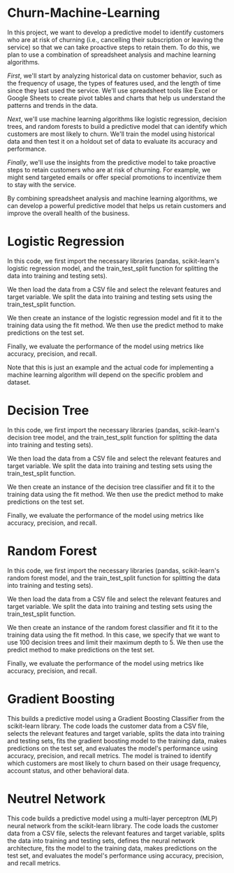 # Churn-Machine-Learning

In this project, we want to develop a predictive model to identify customers who are at risk of churning (i.e., cancelling their subscription or leaving the service) so that we can take proactive steps to retain them. To do this, we plan to use a combination of spreadsheet analysis and machine learning algorithms.

*First*, we'll start by analyzing historical data on customer behavior, such as the frequency of usage, the types of features used, and the length of time since they last used the service. We'll use spreadsheet tools like Excel or Google Sheets to create pivot tables and charts that help us understand the patterns and trends in the data.

*Next*, we'll use machine learning algorithms like logistic regression, decision trees, and random forests to build a predictive model that can identify which customers are most likely to churn. We'll train the model using historical data and then test it on a holdout set of data to evaluate its accuracy and performance.

*Finally*, we'll use the insights from the predictive model to take proactive steps to retain customers who are at risk of churning. For example, we might send targeted emails or offer special promotions to incentivize them to stay with the service.

By combining spreadsheet analysis and machine learning algorithms, we can develop a powerful predictive model that helps us retain customers and improve the overall health of the business.

# Logistic Regression

In this code, we first import the necessary libraries (pandas, scikit-learn's logistic regression model, and the train_test_split function for splitting the data into training and testing sets).

We then load the data from a CSV file and select the relevant features and target variable. We split the data into training and testing sets using the train_test_split function.

We then create an instance of the logistic regression model and fit it to the training data using the fit method. We then use the predict method to make predictions on the test set.

Finally, we evaluate the performance of the model using metrics like accuracy, precision, and recall.

Note that this is just an example and the actual code for implementing a machine learning algorithm will depend on the specific problem and dataset.

# Decision Tree

In this code, we first import the necessary libraries (pandas, scikit-learn's decision tree model, and the train_test_split function for splitting the data into training and testing sets).

We then load the data from a CSV file and select the relevant features and target variable. We split the data into training and testing sets using the train_test_split function.

We then create an instance of the decision tree classifier and fit it to the training data using the fit method. We then use the predict method to make predictions on the test set.

Finally, we evaluate the performance of the model using metrics like accuracy, precision, and recall.

# Random Forest

In this code, we first import the necessary libraries (pandas, scikit-learn's random forest model, and the train_test_split function for splitting the data into training and testing sets).

We then load the data from a CSV file and select the relevant features and target variable. We split the data into training and testing sets using the train_test_split function.

We then create an instance of the random forest classifier and fit it to the training data using the fit method. In this case, we specify that we want to use 100 decision trees and limit their maximum depth to 5. We then use the predict method to make predictions on the test set.

Finally, we evaluate the performance of the model using metrics like accuracy, precision, and recall.

# Gradient Boosting
This builds a predictive model using a Gradient Boosting Classifier from the scikit-learn library. The code loads the customer data from a CSV file, selects the relevant features and target variable, splits the data into training and testing sets, fits the gradient boosting model to the training data, makes predictions on the test set, and evaluates the model's performance using accuracy, precision, and recall metrics. The model is trained to identify which customers are most likely to churn based on their usage frequency, account status, and other behavioral data.

# Neutrel Network

This code builds a predictive model using a multi-layer perceptron (MLP) neural network from the scikit-learn library. The code loads the customer data from a CSV file, selects the relevant features and target variable, splits the data into training and testing sets, defines the neural network architecture, fits the model to the training data, makes predictions on the test set, and evaluates the model's performance using accuracy, precision, and recall metrics.
